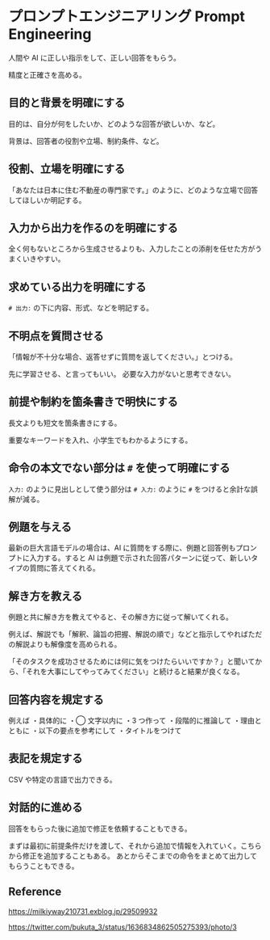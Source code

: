 # プロンプトエンジニアリング Prompt Engineering

人間や AI に正しい指示をして、正しい回答をもらう。

精度と正確さを高める。

## 目的と背景を明確にする

目的は、自分が何をしたいか、どのような回答が欲しいか、など。

背景は、回答者の役割や立場、制約条件、など。

## 役割、立場を明確にする

「あなたは日本に住む不動産の専門家です。」のように、どのような立場で回答してほしいか明記する。

## 入力から出力を作るのを明確にする

全く何もないところから生成させるよりも、入力したことの添削を任せた方がうまくいきやすい。

## 求めている出力を明確にする

`# 出力:` の下に内容、形式、などを明記する。

## 不明点を質問させる

「情報が不十分な場合、返答せずに質問を返してください。」とつける。

先に学習させる、と言ってもいい。
必要な入力がないと思考できない。

## 前提や制約を箇条書きで明快にする

長文よりも短文を箇条書きにする。

重要なキーワードを入れ、小学生でもわかるようにする。

## 命令の本文でない部分は `#` を使って明確にする

`入力:` のように見出しとして使う部分は `# 入力:` のように `#` をつけると余計な誤解が減る。

## 例題を与える

最新の巨大言語モデルの場合は、AI に質問をする際に、例題と回答例もプロンプトに入力する。すると AI は例題で示された回答パターンに従って、新しいタイプの質問に答えてくれる。

## 解き方を教える

例題と共に解き方を教えてやると、その解き方に従って解いてくれる。

例えば、解説でも「解釈、論旨の把握、解説の順で」などと指示してやればただの解説よりも解像度を高められる。

「そのタスクを成功させるためには何に気をつけたらいいですか？」と聞いてから、「それを大事にしてやってみてください」と続けると結果が良くなる。

## 回答内容を規定する

例えば
・具体的に
・◯ 文字以内に
・3 つ作って
・段階的に推論して
・理由とともに
・以下の要点を参考にして
・タイトルをつけて

## 表記を規定する

CSV や特定の言語で出力できる。

## 対話的に進める

回答をもらった後に追加で修正を依頼することもできる。

まずは最初に前提条件だけを渡して、それから追加で情報を入れていく。こちらから修正を追加することもある。
あとからそこまでの命令をまとめて出力してもらうこともできる。

## Reference

https://milkiyway210731.exblog.jp/29509932

https://twitter.com/bukuta_3/status/1636834862505275393/photo/3
